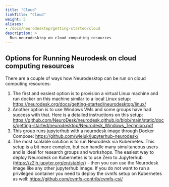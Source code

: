 ```yaml
---
title: "Cloud"
linkTitle: "Cloud"
weight: 5
aliases:
- /docs/neurodesktop/getting-started/cloud
description: >
  Run neurodesktop on cloud computing resources
---
```


## Options for Running Neurodesk on cloud computing resources

There are a couple of ways how Neurodesktop can be run on cloud computing resources:
1. The first and easiest option is to provision a virtual Linux machine and run docker on this machine similar to a local Linux setup: https://neurodesk.org/docs/getting-started/neurodesktop/linux/
2. Another option is to use Windows VMs and some groups have had success with that. Here is a detailed instructions on this setup: https://github.com/NeuroDesk/neurodesk.github.io/blob/main/static/docs/getting-started/neurodesktop/Neurodesk_Windows_Technion.pdf 
3. This group runs jupyterhub with a neurodesk image through Docker Compose: https://github.com/wieluk/jupyterhub-neurodesk/
4. The most scalable solution is to run Neurodesk via Kubernetes. This setup is a bit more complex, but can handle many simultaneous users and is ideal for research groups and workshops. The easiest way to deploy Neurodesk on Kubernetes is to use Zero to Jupyterhub (https://z2jh.jupyter.org/en/stable/) - then you can use the Neurodesk image like any other jupyterhub image. If you do not want to run a privileged container you need to deploy the cvmfs setup on Kubernetes as well: https://github.com/cvmfs-contrib/cvmfs-csi/
